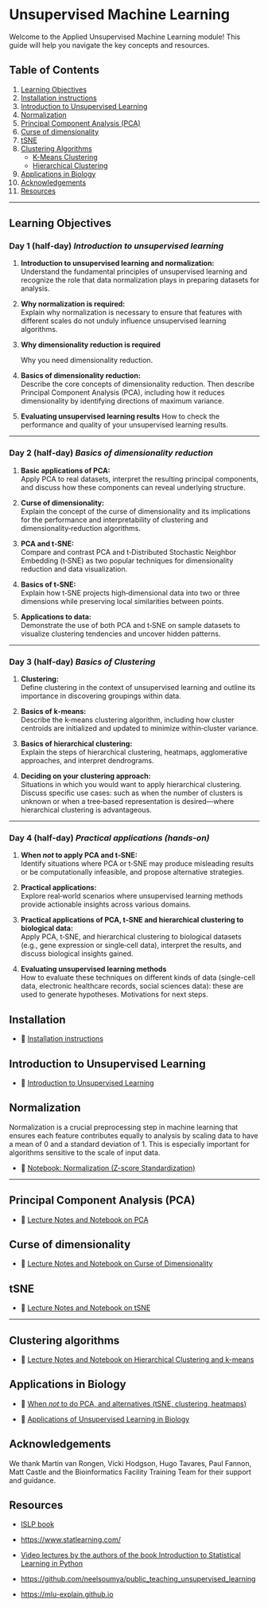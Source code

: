 # Unsupervised Machine Learning

Welcome to the Applied Unsupervised Machine Learning module! This guide will help you navigate the key concepts and resources.

## Table of Contents

1. [Learning Objectives](#learning-objectives)
2. [Installation instructions](#Installation)
3. [Introduction to Unsupervised Learning](#introduction-to-unsupervised-learning)
4. [Normalization](#normalization)
5. [Principal Component Analysis (PCA)](#principal-component-analysis-pca)
6. [Curse of dimensionality](#curse-of-dimensionality) 
7. [tSNE](#tSNE)
5. [Clustering Algorithms](#clustering-algorithms)
    - [K-Means Clustering](#k-means-clustering)
    - [Hierarchical Clustering](#hierarchical-clustering)
6. [Applications in Biology](#applications-in-biology)
7. [Acknowledgements](#Acknowledgements)
8. [Resources](#Resources)

---

## Learning Objectives

### Day 1 (half‑day) *Introduction to unsupervised learning*

1. **Introduction to unsupervised learning and normalization:**  
   Understand the fundamental principles of unsupervised learning and recognize the role that data normalization plays in preparing datasets for analysis.

2. **Why normalization is required:**  
   Explain why normalization is necessary to ensure that features with different scales do not unduly influence unsupervised learning algorithms.

3. **Why dimensionality reduction is required**
   
   Why you need dimensionality reduction. 


5. **Basics of dimensionality reduction:**  
   Describe the core concepts of dimensionality reduction. Then describe Principal Component Analysis (PCA), including how it reduces dimensionality by identifying directions of maximum variance.

6. **Evaluating unsupervised learning results**
   How to check the performance and quality of your unsupervised learning results.

---

### Day 2 (half‑day) *Basics of dimensionality reduction*

1. **Basic applications of PCA:**  
   Apply PCA to real datasets, interpret the resulting principal components, and discuss how these components can reveal underlying structure.

2. **Curse of dimensionality:**  
   Explain the concept of the curse of dimensionality and its implications for the performance and interpretability of clustering and dimensionality‑reduction algorithms.

3. **PCA and t‑SNE:**  
   Compare and contrast PCA and t‑Distributed Stochastic Neighbor Embedding (t‑SNE) as two popular techniques for dimensionality reduction and data visualization.

4. **Basics of t‑SNE:**  
   Explain how t‑SNE projects high‑dimensional data into two or three dimensions while preserving local similarities between points.

5. **Applications to data:**  
   Demonstrate the use of both PCA and t‑SNE on sample datasets to visualize clustering tendencies and uncover hidden patterns.


---

### Day 3 (half‑day) *Basics of Clustering*

1. **Clustering:**  
   Define clustering in the context of unsupervised learning and outline its importance in discovering groupings within data.

2. **Basics of k‑means:**  
   Describe the k‑means clustering algorithm, including how cluster centroids are initialized and updated to minimize within‑cluster variance.

3. **Basics of hierarchical clustering:**  
   Explain the steps of hierarchical clustering, heatmaps, agglomerative approaches, and interpret dendrograms.

4. **Deciding on your clustering approach:**  
   Situations in which you would want to apply hierarchical clustering. Discuss specific use cases: such as when the number of clusters is unknown or when a tree‑based representation is desired—where hierarchical clustering is advantageous.

---

### Day 4 (half‑day) *Practical applications (hands-on)*

1. **When *not* to apply PCA and t‑SNE:**  
   Identify situations where PCA or t‑SNE may produce misleading results or be computationally infeasible, and propose alternative strategies.


2. **Practical applications:**  
   Explore real‑world scenarios where unsupervised learning methods provide actionable insights across various domains.

3. **Practical applications of PCA, t‑SNE and hierarchical clustering to biological data:**  
   Apply PCA, t‑SNE, and hierarchical clustering to biological datasets (e.g., gene expression or single‑cell data), interpret the results, and discuss biological insights gained.

4. **Evaluating unsupervised learning methods**   
   How to evaluate these techniques on different kinds of data (single-cell data, electronic healthcare records, social sciences data): these are used to generate hypotheses. Motivations for next steps.



## Installation

- 📓 [Installation instructions](https://github.com/neelsoumya/python_machine_learning/blob/main/installation.md)


## Introduction to Unsupervised Learning


- 📓 [Introduction to Unsupervised Learning](https://github.com/neelsoumya/python_machine_learning/blob/main/intro_unsupervised.md)


## Normalization

Normalization is a crucial preprocessing step in machine learning that ensures each feature contributes equally to analysis by scaling data to have a mean of 0 and a standard deviation of 1. This is especially important for algorithms sensitive to the scale of input data.

- 📓 [Notebook: Normalization (Z-score Standardization)](https://github.com/neelsoumya/python_machine_learning/blob/main/normalising_data.ipynb)

---



## Principal Component Analysis (PCA)

- 📓 [Lecture Notes and Notebook on PCA](https://github.com/neelsoumya/python_machine_learning/blob/main/pca_notes.ipynb)


## Curse of dimensionality

- 📓 [Lecture Notes and Notebook on Curse of Dimensionality](https://github.com/neelsoumya/python_machine_learning/blob/main/curse_dimensionality.md)



## tSNE

- 📓 [Lecture Notes and Notebook on tSNE](https://github.com/neelsoumya/python_machine_learning/blob/main/tsne_simple.ipynb)

---

## Clustering algorithms

- 📓 [Lecture Notes and Notebook on Hierarchical Clustering and k-means](https://github.com/neelsoumya/python_machine_learning/blob/main/clustering.md)



## Applications in Biology

- 📓 [When *not* to do PCA, and alternatives (tSNE, clustering, heatmaps)](https://github.com/neelsoumya/python_machine_learning/blob/main/pca_when_not_to_do.ipynb)

- 📓 [Applications of Unsupervised Learning in Biology](https://github.com/neelsoumya/python_machine_learning/blob/main/applications_unsupervised.md
)


## Acknowledgements

We thank Martin van Rongen, Vicki Hodgson, Hugo Tavares, Paul Fannon, Matt Castle and the Bioinformatics Facility Training Team for their support and guidance.


## Resources

- [ISLP book](https://www.statlearning.com/)

- https://www.statlearning.com/

- [Video lectures by the authors of the book Introduction to Statistical Learning in Python](https://www.youtube.com/playlist?list=PLoROMvodv4rNHU1-iPeDRH-J0cL-CrIda)

- https://github.com/neelsoumya/public_teaching_unsupervised_learning

- https://mlu-explain.github.io
